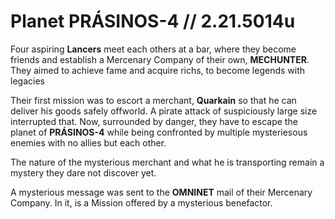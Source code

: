 # Planet PRÁSINOS-4 // 2.21.5014u
Four aspiring **Lancers** meet each others at a bar, where they become friends and establish a Mercenary Company of their own, **MECHUNTER**. They aimed to achieve fame and acquire richs, to become legends with legacies

Their first mission was to escort a merchant, **Quarkain** so that he can deliver his goods safely offworld. A pirate attack of suspiciously large size interrupted that.
Now, surrounded by danger, they have to escape the planet of **PRÁSINOS-4** while being confronted by multiple mysteriesous enemies with no allies but each other. 

The nature of the mysterious merchant and what he is transporting remain a mystery they dare not discover yet.

A mysterious message was sent to the **OMNINET** mail of their Mercenary Company. In it, is a Mission offered by a mysterious benefactor.

